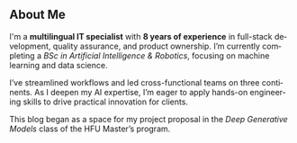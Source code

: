 <section id="about-me" lang="en">
  <h2>About Me</h2>
  <p>
    I'm a <strong>multilingual IT specialist</strong> with <strong>8&nbsp;years of experience</strong> in full-stack development, quality assurance, and product ownership.
    I’m currently completing a <em>BSc in Artificial Intelligence&nbsp;&amp;&nbsp;Robotics</em>, focusing on machine learning and data science.
  </p>
  <p>
    I’ve streamlined workflows and led cross-functional teams on three continents.
    As I deepen my AI expertise, I’m eager to apply hands-on engineering skills to drive practical innovation for clients.
  </p>
  <p>
    This blog began as a space for my project proposal in the <em>Deep Generative Models</em> class of the HFU Master’s program.
  </p>
</section>
